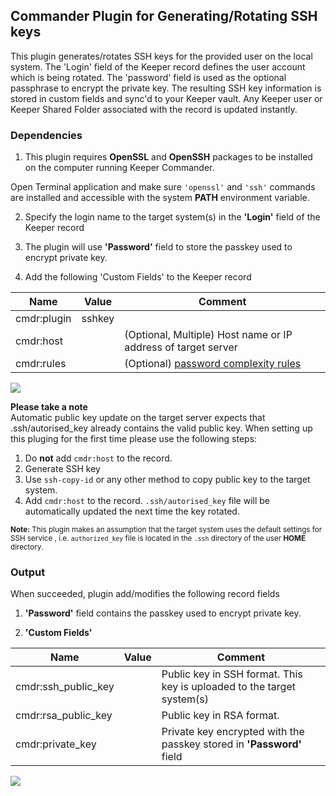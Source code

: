 Commander Plugin for Generating/Rotating SSH keys
----

This plugin generates/rotates SSH keys for the provided user on the local system.  The 'Login' field of the Keeper record defines the user account which is being rotated. The 'password' field is used as the optional passphrase to encrypt the private key.  The resulting SSH key information is stored in custom fields and sync'd to your Keeper vault.  Any Keeper user or Keeper Shared Folder associated with the record is updated instantly.

### Dependencies

1. This plugin requires **OpenSSL** and **OpenSSH** packages to be installed on the computer running Keeper Commander.

Open Terminal application and make sure `'openssl'` and `'ssh'` commands are installed and accessible with the system **PATH** environment variable.

2. Specify the login name to the target system(s) in the **'Login'** field of the Keeper record

3. The plugin will use **'Password'** field to store the passkey used to encrypt private key.

4. Add the following 'Custom Fields' to the Keeper record

Name          | Value     | Comment
---------     | -------   | ------------
cmdr:plugin   | sshkey    |
cmdr:host     |           | (Optional, Multiple) Host name or IP address of target server
cmdr:rules    |           | (Optional) [password complexity rules](https://github.com/Keeper-Security/Commander/tree/master/keepercommander/plugins/password_rules.md)


![](https://raw.githubusercontent.com/Keeper-Security/Commander/master/keepercommander/images/plugin_sshkey1.png)

**Please take a note**<br/>
  Automatic public key update on the target server expects that .ssh/autorised_key already contains the valid public key.
  When setting up this pluging for the first time please use the following steps:
   1. Do **not** add `cmdr:host` to the record.
   2. Generate SSH key
   3. Use `ssh-copy-id` or any other method to copy public key to the target system.
   4. Add `cmdr:host` to the record. `.ssh/autorised_key` file will be automatically updated the next time the key rotated.

<sub>**Note:** This plugin makes an assumption that the target system uses the default settings for SSH service , i.e. `authorized_key` file is located
 in the `.ssh` directory of the user **HOME** directory.</sub>

### Output

When succeeded, plugin add/modifies the following record fields

1. **'Password'** field contains the passkey used to encrypt private key.

2. **'Custom Fields'**

Name                | Value   | Comment
-----------------   | ------- | --------
cmdr:ssh_public_key |         | Public key in SSH format. This key is uploaded to the target system(s)
cmdr:rsa_public_key |         | Public key in RSA format.
cmdr:private_key    |         | Private key encrypted with the passkey stored in **'Password'** field

![](https://raw.githubusercontent.com/Keeper-Security/Commander/master/keepercommander/images/plugin_sshkey2.png)
